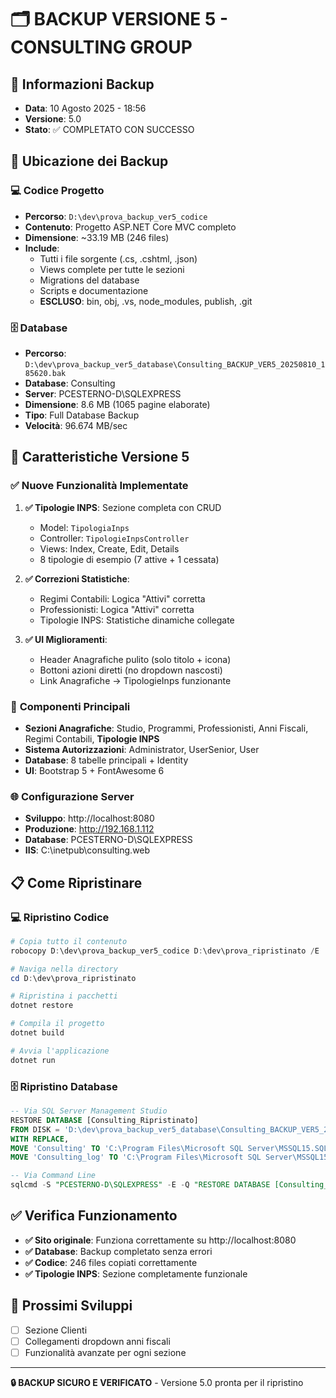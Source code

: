 # 🗂️ BACKUP VERSIONE 5 - CONSULTING GROUP

## 📅 **Informazioni Backup**
- **Data**: 10 Agosto 2025 - 18:56
- **Versione**: 5.0
- **Stato**: ✅ COMPLETATO CON SUCCESSO

## 📍 **Ubicazione dei Backup**

### 💻 **Codice Progetto**
- **Percorso**: `D:\dev\prova_backup_ver5_codice`
- **Contenuto**: Progetto ASP.NET Core MVC completo
- **Dimensione**: ~33.19 MB (246 files)
- **Include**: 
  - Tutti i file sorgente (.cs, .cshtml, .json)
  - Views complete per tutte le sezioni
  - Migrations del database
  - Scripts e documentazione
  - **ESCLUSO**: bin, obj, .vs, node_modules, publish, .git

### 🗄️ **Database**
- **Percorso**: `D:\dev\prova_backup_ver5_database\Consulting_BACKUP_VER5_20250810_185620.bak`
- **Database**: Consulting
- **Server**: PCESTERNO-D\SQLEXPRESS
- **Dimensione**: 8.6 MB (1065 pagine elaborate)
- **Tipo**: Full Database Backup
- **Velocità**: 96.674 MB/sec

## 🎯 **Caratteristiche Versione 5**

### ✅ **Nuove Funzionalità Implementate**
1. **✅ Tipologie INPS**: Sezione completa con CRUD
   - Model: `TipologiaInps`
   - Controller: `TipologieInpsController` 
   - Views: Index, Create, Edit, Details
   - 8 tipologie di esempio (7 attive + 1 cessata)

2. **✅ Correzioni Statistiche**:
   - Regimi Contabili: Logica "Attivi" corretta
   - Professionisti: Logica "Attivi" corretta  
   - Tipologie INPS: Statistiche dinamiche collegate

3. **✅ UI Miglioramenti**:
   - Header Anagrafiche pulito (solo titolo + icona)
   - Bottoni azioni diretti (no dropdown nascosti)
   - Link Anagrafiche → TipologieInps funzionante

### 🔧 **Componenti Principali**
- **Sezioni Anagrafiche**: Studio, Programmi, Professionisti, Anni Fiscali, Regimi Contabili, **Tipologie INPS**
- **Sistema Autorizzazioni**: Administrator, UserSenior, User
- **Database**: 8 tabelle principali + Identity
- **UI**: Bootstrap 5 + FontAwesome 6

### 🌐 **Configurazione Server**
- **Sviluppo**: http://localhost:8080
- **Produzione**: http://192.168.1.112
- **Database**: PCESTERNO-D\SQLEXPRESS
- **IIS**: C:\inetpub\consulting.web

## 📋 **Come Ripristinare**

### 💻 **Ripristino Codice**
```powershell
# Copia tutto il contenuto
robocopy D:\dev\prova_backup_ver5_codice D:\dev\prova_ripristinato /E

# Naviga nella directory
cd D:\dev\prova_ripristinato

# Ripristina i pacchetti
dotnet restore

# Compila il progetto
dotnet build

# Avvia l'applicazione
dotnet run
```

### 🗄️ **Ripristino Database**
```sql
-- Via SQL Server Management Studio
RESTORE DATABASE [Consulting_Ripristinato] 
FROM DISK = 'D:\dev\prova_backup_ver5_database\Consulting_BACKUP_VER5_20250810_185620.bak'
WITH REPLACE, 
MOVE 'Consulting' TO 'C:\Program Files\Microsoft SQL Server\MSSQL15.SQLEXPRESS\MSSQL\DATA\Consulting_Ripristinato.mdf',
MOVE 'Consulting_log' TO 'C:\Program Files\Microsoft SQL Server\MSSQL15.SQLEXPRESS\MSSQL\DATA\Consulting_Ripristinato_Log.ldf'

-- Via Command Line
sqlcmd -S "PCESTERNO-D\SQLEXPRESS" -E -Q "RESTORE DATABASE [Consulting_Ripristinato] FROM DISK = 'D:\dev\prova_backup_ver5_database\Consulting_BACKUP_VER5_20250810_185620.bak' WITH REPLACE"
```

## ✅ **Verifica Funzionamento**
- **✅ Sito originale**: Funziona correttamente su http://localhost:8080
- **✅ Database**: Backup completato senza errori
- **✅ Codice**: 246 files copiati correttamente
- **✅ Tipologie INPS**: Sezione completamente funzionale

## 🚀 **Prossimi Sviluppi**
- [ ] Sezione Clienti
- [ ] Collegamenti dropdown anni fiscali
- [ ] Funzionalità avanzate per ogni sezione

---
**🔒 BACKUP SICURO E VERIFICATO** - Versione 5.0 pronta per il ripristino






